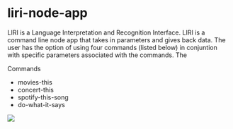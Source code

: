 # liri-node-app
LIRI is a Language Interpretation and Recognition Interface. LIRI is a command line node app that takes in parameters and gives back data. The user has the option of using four commands (listed below) in conjuntion with specific parameters associated with the commands. The 

Commands

* movies-this
* concert-this
* spotify-this-song
* do-what-it-says

![](liri.gif)
